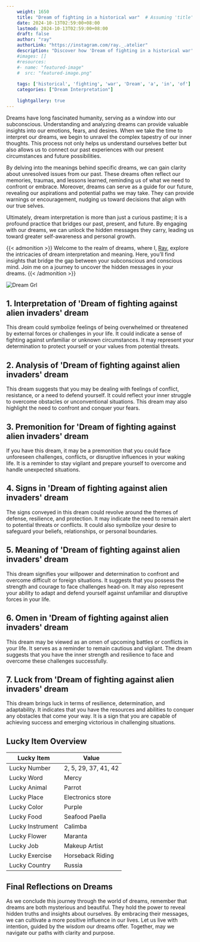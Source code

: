 ```yaml
---
    weight: 1650
    title: "Dream of fighting in a historical war"  # Assuming 'title' column exists
    date: 2024-10-13T02:59:00+08:00
    lastmod: 2024-10-13T02:59:00+08:00
    draft: false
    author: "ray"
    authorLink: "https://instagram.com/ray._.atelier"
    description: "Discover how 'Dream of fighting in a historical war' can interpret your future and uncover its significant meanings in your life."
    #images: []
    #resources:
    #- name: "featured-image"
    #  src: "featured-image.png"
    
    tags: ['historical', 'fighting', 'war', 'Dream', 'a', 'in', 'of']
    categories: ["Dream Interpretation"]
    
    lightgallery: true
---
```

    
Dreams have long fascinated humanity, serving as a window into our subconscious. Understanding and analyzing dreams can provide valuable insights into our emotions, fears, and desires. When we take the time to interpret our dreams, we begin to unravel the complex tapestry of our inner thoughts. This process not only helps us understand ourselves better but also allows us to connect our past experiences with our present circumstances and future possibilities.

By delving into the meanings behind specific dreams, we can gain clarity about unresolved issues from our past. These dreams often reflect our memories, traumas, and lessons learned, reminding us of what we need to confront or embrace. Moreover, dreams can serve as a guide for our future, revealing our aspirations and potential paths we may take. They can provide warnings or encouragement, nudging us toward decisions that align with our true selves.

Ultimately, dream interpretation is more than just a curious pastime; it is a profound practice that bridges our past, present, and future. By engaging with our dreams, we can unlock the hidden messages they carry, leading us toward greater self-awareness and personal growth.

{{< admonition >}}
Welcome to the realm of dreams, where I, [Ray](https://instagram.com/ray._.atelier), explore the intricacies of dream interpretation and meaning. Here, you’ll find insights that bridge the gap between your subconscious and conscious mind. Join me on a journey to uncover the hidden messages in your dreams.
{{< /admonition >}}

![Dream Grl](https://cdn.pixabay.com/photo/2017/11/02/03/35/gothic-2910057_1280.jpg "Dream Grl")

## 1. Interpretation of 'Dream of fighting against alien invaders' dream
 This dream could symbolize feelings of being overwhelmed or threatened by external forces or challenges in your life. It could indicate a sense of fighting against unfamiliar or unknown circumstances. It may represent your determination to protect yourself or your values from potential threats.

## 2. Analysis of 'Dream of fighting against alien invaders' dream
 This dream suggests that you may be dealing with feelings of conflict, resistance, or a need to defend yourself. It could reflect your inner struggle to overcome obstacles or unconventional situations. This dream may also highlight the need to confront and conquer your fears.

## 3. Premonition for 'Dream of fighting against alien invaders' dream
 If you have this dream, it may be a premonition that you could face unforeseen challenges, conflicts, or disruptive influences in your waking life. It is a reminder to stay vigilant and prepare yourself to overcome and handle unexpected situations.

## 4. Signs in 'Dream of fighting against alien invaders' dream
 The signs conveyed in this dream could revolve around the themes of defense, resilience, and protection. It may indicate the need to remain alert to potential threats or conflicts. It could also symbolize your desire to safeguard your beliefs, relationships, or personal boundaries.

## 5. Meaning of 'Dream of fighting against alien invaders' dream
 This dream signifies your willpower and determination to confront and overcome difficult or foreign situations. It suggests that you possess the strength and courage to face challenges head-on. It may also represent your ability to adapt and defend yourself against unfamiliar and disruptive forces in your life.

## 6. Omen in 'Dream of fighting against alien invaders' dream
 This dream may be viewed as an omen of upcoming battles or conflicts in your life. It serves as a reminder to remain cautious and vigilant. The dream suggests that you have the inner strength and resilience to face and overcome these challenges successfully.

## 7. Luck from 'Dream of fighting against alien invaders' dream
 This dream brings luck in terms of resilience, determination, and adaptability. It indicates that you have the resources and abilities to conquer any obstacles that come your way. It is a sign that you are capable of achieving success and emerging victorious in challenging situations.

## Lucky Item Overview
| Lucky Item          | Value              |
|---------------|--------------------|
| Lucky Number        | 2, 5, 29, 37, 41, 42  |
| Lucky Word          | Mercy |
| Lucky Animal        | Parrot |
| Lucky Place         | Electronics store     |
| Lucky Color         | Purple     |
| Lucky Food          | Seafood Paella      |
| Lucky Instrument    | Calimba |
| Lucky Flower        | Maranta    |
| Lucky Job           | Makeup Artist       |
| Lucky Exercise      | Horseback Riding  |
| Lucky Country       | Russia    |


##  Final Reflections on Dreams

As we conclude this journey through the world of dreams, remember that dreams are both mysterious and beautiful. They hold the power to reveal hidden truths and insights about ourselves. By embracing their messages, we can cultivate a more positive influence in our lives. Let us live with intention, guided by the wisdom our dreams offer. Together, may we navigate our paths with clarity and purpose.
